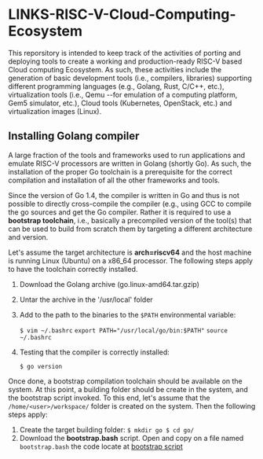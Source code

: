 # LINKS-RISC-V-Cloud-Computing-Ecosystem

This reporsitory is intended to keep track of the activities of porting and deploying tools to create a working and production-ready RISC-V based Cloud computing Ecosystem.
As such, these activities include the generation of basic development tools (i.e., compilers, libraries) supporting different programming languages (e.g., Golang, Rust, C/C++, etc.), virtualization tools (i.e., Qemu --for emulation of a 
computing platform, Gem5 simulator, etc.), Cloud tools (Kubernetes, OpenStack, etc.) and virtualization images (Linux).  

## Installing Golang compiler

A large fraction of the tools and frameworks used to run applications and emulate RISC-V processors are written in Golang (shortly Go). As such, the installation of the proper Go toolchain is a prerequisite for the correct compilation and installation of all the other frameworks and tools. 

Since the version of Go 1.4, the compiler is written in Go and thus is not possible to directly cross-compile the compiler (e.g., using GCC to compile the go sources and get the Go compiler. Rather it is required to use a **bootstrap toolchain**, i.e., basically a precompiled version of the tool(s) that can be used to build from scratch them by targeting a different architecture and version.

Let's assume the target architecture is **arch=riscv64** and the host machine is running Linux (Ubuntu) on a x86\_64 processor. The following steps apply to have the toolchain correctly installed.
1. Download the Golang archive (go<version>.linux-amd64.tar.gzip)
2. Untar the archive in the '/usr/local' folder
3. Add to the path to the binaries to the `$PATH` environmental variable:
	
	`$ vim ~/.bashrc`
	`export PATH="/usr/local/go/bin:$PATH"` 
	`source ~/.bashrc`

4. Testing that the compiler is correctly installed:
	
	`$ go version`

Once done, a bootstrap compilation toolchain should be available on the system. At this point, a building folder should be create in the system, and the bootstrap script invoked. To this end, let's assume that the `/home/<user>/workspace/` folder is created on the system. Then the following steps apply:
	
1. Create the target building folder:
	`
	$ mkdir go
	$ cd go/
	`
2. Download the **bootstrap.bash** script. Open and copy on a file named `bootstrap.bash` the code locate at [bootstrap script](https://go.dev/src/bootstrap.bash?m=text)
